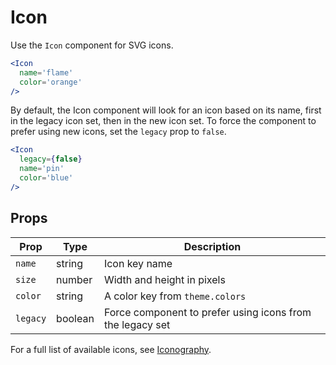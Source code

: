# Icon

Use the `Icon` component for SVG icons.

```.jsx
<Icon
  name='flame'
  color='orange'
/>
```

By default, the Icon component will look for an icon based on its name,
first in the legacy icon set, then in the new icon set.
To force the component to prefer using new icons, set the `legacy` prop to `false`.

```.jsx
<Icon
  legacy={false}
  name='pin'
  color='blue'
/>
```

## Props

| Prop     | Type    | Description                                               |
| -------- | ------- | --------------------------------------------------------- |
| `name`   | string  | Icon key name                                             |
| `size`   | number  | Width and height in pixels                                |
| `color`  | string  | A color key from `theme.colors`                           |
| `legacy` | boolean | Force component to prefer using icons from the legacy set |

For a full list of available icons, see [Iconography](/iconography).
